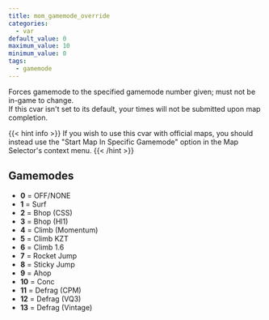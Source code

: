```yaml
---
title: mom_gamemode_override
categories:
  - var
default_value: 0
maximum_value: 10
minimum_value: 0
tags:
  - gamemode
---
```


Forces gamemode to the specified gamemode number given; must not be in-game to change.  
If this cvar isn't set to its default, your times will not be submitted upon map completion.

{{< hint info >}}
If you wish to use this cvar with official maps, you should instead use the "Start Map In Specific Gamemode" option in the Map Selector's context menu.
{{< /hint >}}

## Gamemodes

- **0** = OFF/NONE
- **1** = Surf
- **2** = Bhop (CSS)
- **3** = Bhop (Hl1)
- **4** = Climb (Momentum)
- **5** = Climb KZT
- **6** = Climb 1.6
- **7** = Rocket Jump
- **8** = Sticky Jump
- **9** = Ahop
- **10** = Conc
- **11** = Defrag (CPM)
- **12** = Defrag (VQ3)
- **13** = Defrag (Vintage)
